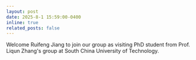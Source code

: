 ```yaml
---
layout: post
date: 2025-8-1 15:59:00-0400
inline: true
related_posts: false
---
```


Welcome Ruifeng Jiang to join our group as visiting PhD student from Prof. Liqun Zhang's group at South China University of Technology.